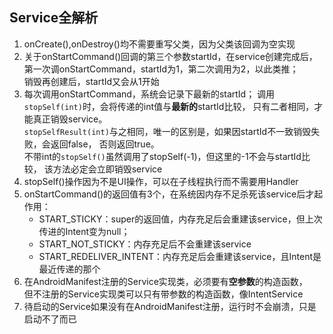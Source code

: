 ## Service全解析
1. onCreate(),onDestroy()均不需要重写父类，因为父类该回调为空实现
2. 关于onStartCommand()回调的第三个参数startId，在service创建完成后，  
    第一次调onStartCommand，startId为1，第二次调用为2，以此类推；  
    销毁再创建后，startId又会从1开始
3. 每次调用onStartCommand，系统会记录下最新的startId；
    调用`stopSelf(int)`时，会将传递的int值与<strong>最新的</strong>startId比较，
    只有二者相同，才能真正销毁service。  
    `stopSelfResult(int)`与之相同，唯一的区别是，如果因startId不一致销毁失败，会返回false，
    否则返回true。  
    不带int的`stopSelf()`虽然调用了stopSelf(-1)，但这里的-1不会与startId比较，
    该方法必定会立即销毁service
4. stopSelf()操作因为不是UI操作，可以在子线程执行而不需要用Handler
5. onStartCommand()的返回值有3个，在系统因内存不足杀死该service后才起作用：
    - START_STICKY：super的返回值，内存充足后会重建该service，但上次传进的Intent变为null；
    - START_NOT_STICKY：内存充足后不会重建该service
    - START_REDELIVER_INTENT：内存充足后会重建该service，且Intent是最近传递的那个
6. 在AndroidManifest注册的Service实现类，必须要有<strong>空参数</strong>的构造函数，  
    但不注册的Service实现类可以只有带参数的构造函数，像IntentService
7. 待启动的Service如果没有在AndroidManifest注册，运行时不会崩溃，只是启动不了而已